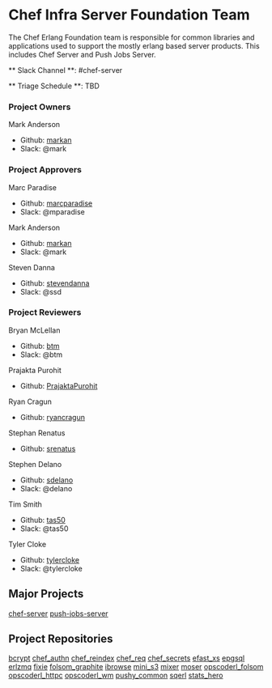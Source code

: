 # Chef Infra Server Foundation Team

The Chef Erlang Foundation team is responsible for common libraries and
applications used to support the mostly erlang based server
products. This includes Chef Server and Push Jobs Server.

** Slack Channel **: #chef-server

** Triage Schedule **: TBD


### Project Owners

Mark Anderson
  - Github: [markan](https://github.com/markan)
  - Slack: @mark

### Project Approvers

Marc Paradise
  - Github: [marcparadise](https://github.com/marcparadise)
  - Slack: @mparadise

Mark Anderson
  - Github: [markan](https://github.com/markan)
  - Slack: @mark

Steven Danna
  - Github: [stevendanna](https://github.com/stevendanna)
  - Slack: @ssd

### Project Reviewers

Bryan McLellan
  - Github: [btm](https://github.com/btm)
  - Slack: @btm

Prajakta Purohit
  - Github: [PrajaktaPurohit](https://github.com/PrajaktaPurohit)

Ryan Cragun
  - Github: [ryancragun](https://github.com/ryancragun)

Stephan Renatus 
  - Github: [srenatus](https://github.com/srenatus)

Stephen Delano
  - Github: [sdelano](https://github.com/sdelano)
  - Slack: @delano

Tim Smith
  - Github: [tas50](https://github.com/tas50)
  - Slack: @tas50

Tyler Cloke
  - Github: [tylercloke](https://github.com/tylercloke)
  - Slack: @tylercloke

## Major Projects

[chef-server](https://github.com/chef/chef-server)
[push-jobs-server](https://github.com/chef/opscode-pushy-server)

## Project Repositories

[bcrypt](https://github.com/chef/erlang-bcrypt)
[chef_authn](https://github.com/chef/chef_authn)
[chef_reindex](https://github.com/chef/chef_reindex)
[chef_req](https://github.com/chef/chef_req)
[chef_secrets](https://github.com/chef/chef_secrets)
[efast_xs](https://github.com/chef/efast_xs)
[epgsql](https://github.com/chef/epgsql-1)
[erlzmq](https://github.com/chef/erlzmq2)
[fixie](https://github.com/chef/fixie)
[folsom_graphite](https://github.com/chef/folsom_graphite)
[ibrowse](https://github.com/chef/ibrowse)
[mini_s3](https://github.com/chef/mini_s3)
[mixer](https://github.com/chef/mixer)
[moser](https://github.com/chef/moser)
[opscoderl_folsom](https://github.com/chef/opscoderl_folsom)
[opscoderl_httpc](https://github.com/chef/opscoderl_httpc)
[opscoderl_wm](https://github.com/chef/opscoderl_wm)
[pushy_common](https://github.com/chef/pushy_common)
[sqerl](https://github.com/chef/sqerl)
[stats_hero](https://github.com/chef/stats_hero)

